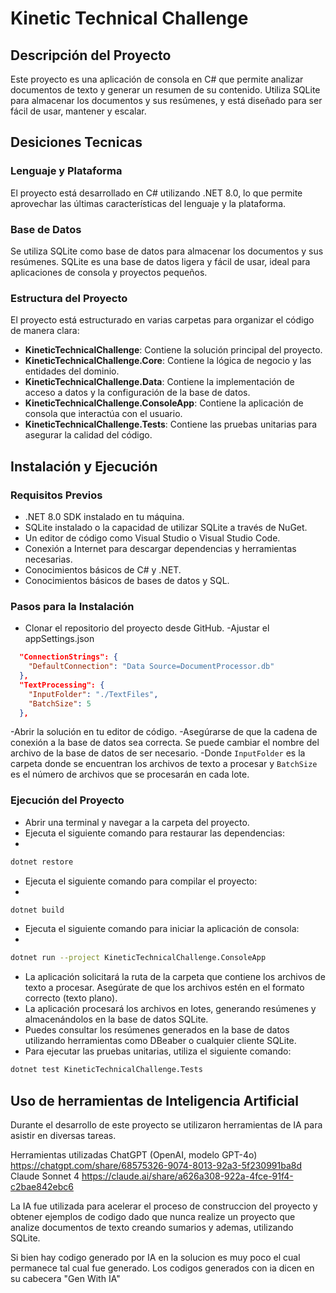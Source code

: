 
# Kinetic Technical Challenge
## Descripción del Proyecto
Este proyecto es una aplicación de consola en C# que permite analizar documentos de texto y generar un resumen de su contenido. 
Utiliza SQLite para almacenar los documentos y sus resúmenes, y está diseñado para ser fácil de usar, mantener y escalar.

## Desiciones Tecnicas
### Lenguaje y Plataforma
El proyecto está desarrollado en C# utilizando .NET 8.0, lo que permite aprovechar las últimas características del lenguaje y la plataforma.
### Base de Datos
Se utiliza SQLite como base de datos para almacenar los documentos y sus resúmenes. SQLite es una base de datos ligera y fácil de usar, ideal para aplicaciones de consola y proyectos pequeños.
### Estructura del Proyecto
El proyecto está estructurado en varias carpetas para organizar el código de manera clara:
- **KineticTechnicalChallenge**: Contiene la solución principal del proyecto.
- **KineticTechnicalChallenge.Core**: Contiene la lógica de negocio y las entidades del dominio.
- **KineticTechnicalChallenge.Data**: Contiene la implementación de acceso a datos y la configuración de la base de datos.
- **KineticTechnicalChallenge.ConsoleApp**: Contiene la aplicación de consola que interactúa con el usuario.
- **KineticTechnicalChallenge.Tests**: Contiene las pruebas unitarias para asegurar la calidad del código.

## Instalación y Ejecución
### Requisitos Previos
- .NET 8.0 SDK instalado en tu máquina.
- SQLite instalado o la capacidad de utilizar SQLite a través de NuGet.
- Un editor de código como Visual Studio o Visual Studio Code.
- Conexión a Internet para descargar dependencias y herramientas necesarias.
- Conocimientos básicos de C# y .NET.
- Conocimientos básicos de bases de datos y SQL.

### Pasos para la Instalación
- Clonar el repositorio del proyecto desde GitHub.
-Ajustar el appSettings.json
```json
  "ConnectionStrings": {
    "DefaultConnection": "Data Source=DocumentProcessor.db"
  },
  "TextProcessing": {
    "InputFolder": "./TextFiles",
    "BatchSize": 5
  },
```
-Abrir la solución en tu editor de código.
-Asegúrarse de que la cadena de conexión a la base de datos sea correcta. Se puede cambiar el nombre del archivo de la base de datos de ser necesario.
-Donde `InputFolder` es la carpeta donde se encuentran los archivos de texto a procesar y `BatchSize` es el número de archivos que se procesarán en cada lote.

### Ejecución del Proyecto
- Abrir una terminal y navegar a la carpeta del proyecto.
- Ejecuta el siguiente comando para restaurar las dependencias:
-
```bash
dotnet restore
```

- Ejecuta el siguiente comando para compilar el proyecto:
-
```bash
dotnet build
```

- Ejecuta el siguiente comando para iniciar la aplicación de consola:
- 
```bash
dotnet run --project KineticTechnicalChallenge.ConsoleApp
```

- La aplicación solicitará la ruta de la carpeta que contiene los archivos de texto a procesar. Asegúrate de que los archivos estén en el formato correcto (texto plano).
- La aplicación procesará los archivos en lotes, generando resúmenes y almacenándolos en la base de datos SQLite.
- Puedes consultar los resúmenes generados en la base de datos utilizando herramientas como DBeaber o cualquier cliente SQLite.
- Para ejecutar las pruebas unitarias, utiliza el siguiente comando:

```bash
dotnet test KineticTechnicalChallenge.Tests
```


## Uso de herramientas de Inteligencia Artificial

Durante el desarrollo de este proyecto se utilizaron herramientas de IA para asistir en diversas tareas. 

Herramientas utilizadas
ChatGPT (OpenAI, modelo GPT-4o)
https://chatgpt.com/share/68575326-9074-8013-92a3-5f230991ba8d
Claude Sonnet 4
https://claude.ai/share/a626a308-922a-4fce-91f4-c2bae842ebc6

La IA fue utilizada para acelerar el proceso de construccion del proyecto y obtener ejemplos de codigo 
dado que nunca realize un proyecto que analize documentos de texto creando sumarios y ademas, utilizando SQLite.

Si bien hay codigo generado por IA en la solucion es muy poco el cual permanece tal cual fue generado. Los codigos generados con ia
dicen en su cabecera "Gen With IA"

